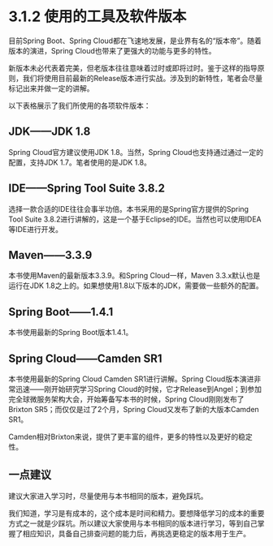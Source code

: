 # 3.1.2 使用的工具及软件版本

目前Spring Boot、Spring Cloud都在飞速地发展，是业界有名的“版本帝”。随着版本的演进，Spring Cloud也带来了更强大的功能与更多的特性。

新版本未必代表着完美，但老版本往往意味着过时或即将过时。鉴于这样的指导原则，我们将使用目前最新的Release版本进行实战。涉及到的新特性，笔者会尽量标记出来并做一定的讲解。

以下表格展示了我们所使用的各项软件版本：



## JDK——JDK 1.8

Spring Cloud官方建议使用JDK 1.8。当然，Spring Cloud也支持通过通过一定的配置，支持JDK 1.7。笔者使用的是JDK 1.8。



## IDE——Spring Tool Suite 3.8.2

选择一款合适的IDE往往会事半功倍。本书采用的是Spring官方提供的Spring Tool Suite 3.8.2进行讲解的，这是一个基于Eclipse的IDE。当然也可以使用IDEA等IDE进行开发。



## Maven——3.3.9

本书使用Maven的最新版本3.3.9。和Spring Cloud一样，Maven 3.3.x默认也是运行在JDK 1.8之上的。如果想使用1.8以下版本的JDK，需要做一些额外的配置。



## Spring Boot——1.4.1

本书使用最新的Spring Boot版本1.4.1。



##  Spring Cloud——Camden SR1

本书使用最新的Spring Cloud Camden SR1进行讲解。Spring Cloud版本演进非常迅速——刚开始研究学习Spring Cloud的时候，它才Release到Angel；到参加完全球微服务架构大会，开始筹备写本书的时候，Spring Cloud刚刚发布了Brixton SR5；而仅仅是过了2个月，Spring Cloud又发布了新的大版本Camden SR1。

Camden相对Brixton来说，提供了更丰富的组件，更多的特性以及更好的稳定性。



## 一点建议

建议大家进入学习时，尽量使用与本书相同的版本，避免踩坑。

我们知道，学习是有成本的，这个成本是时间和精力。要想降低学习的成本的重要方式之一就是少踩坑。所以建议大家使用与本书相同的版本进行学习，等到自己掌握了相应知识，具备自己排查问题的能力后，再挑选更稳定的版本用于生产。